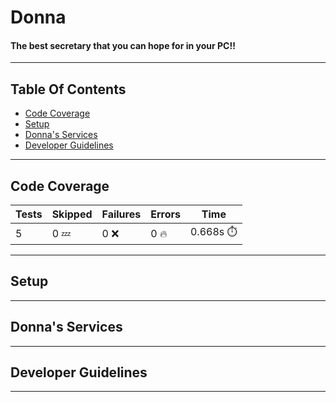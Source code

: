 # Donna
#### The best secretary that you can hope for in your PC!!

---

## Table Of Contents

* [Code Coverage](#code-coverage)
* [Setup](#setup)
* [Donna's Services](#donnas-services)
* [Developer Guidelines](#developer-guidelines)

---

## Code Coverage

<!-- Pytest Coverage Comment:Begin -->
| Tests | Skipped | Failures | Errors | Time |
| ----- | ------- | -------- | -------- | ------------------ |
| 5 | 0 :zzz: | 0 :x: | 0 :fire: | 0.668s :stopwatch: |

<!-- Pytest Coverage Comment:End -->

---

## Setup

---

## Donna's Services

---

## Developer Guidelines

---

